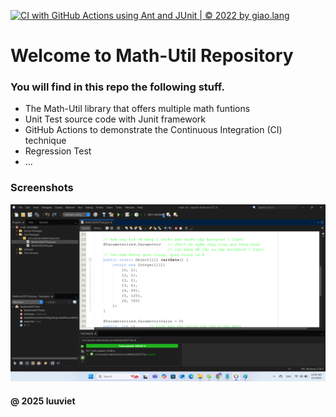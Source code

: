 [![CI with GitHub Actions using Ant and JUnit | © 2022 by giao.lang](https://github.com/XuanAnh1995/Software_Testing/actions/workflows/ci-junit.yml/badge.svg)](https://github.com/XuanAnh1995/Software_Testing/actions/workflows/ci-junit.yml)

# Welcome to Math-Util Repository

### You will find in this repo the following stuff.

- The Math-Util library that offers multiple math funtions
- Unit Test source code with Junit framework
- GitHub Actions to demonstrate the Continuous Integration (CI) technique 
- Regression Test
- ...

### Screenshots

![DDT & TDD with JUnit](https://github.com/XuanAnh1995/Software_Testing/blob/main/images/DDT%20with%20JUnit.png)

#### @ 2025 luuviet
